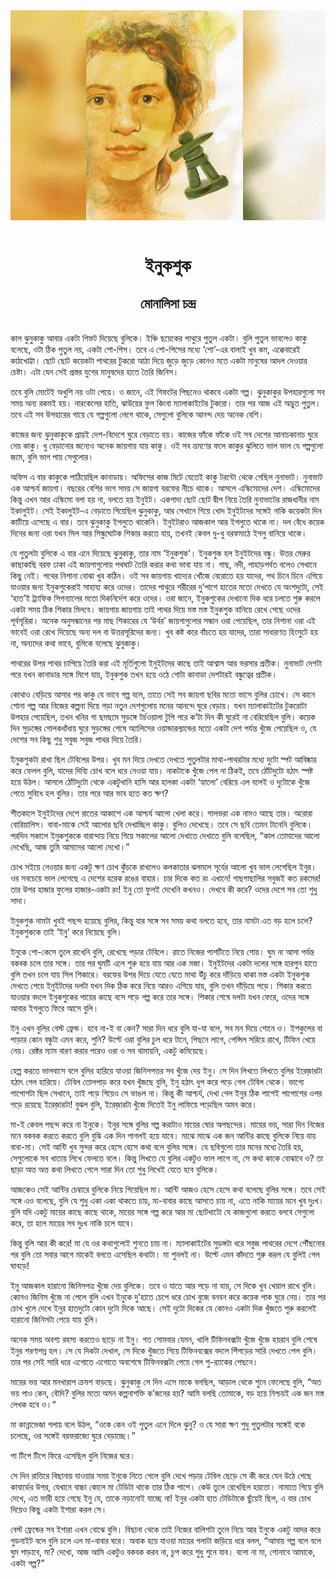 <div align=center> <img src="../../metadata/images/rabibasariya/ইনুকশুক-মোনালিসা-চন্দ্র.jpg" align="center"></div><br><h1 align=center>ইনুকশুক</h1>
<h2 align=center>মোনালিসা চন্দ্র</h2><br>কাল ঝুনুকাকু আবার একটা গিফট দিয়েছে বুলিকে। ইঞ্চি ছয়েকের পাথুরে পুতুল একটা। বুলি পুতুল ভাবলেও কাকু বলেছে, ওটা ঠিক পুতুল নয়, একটা শো-পিস। তবে এ শো-পিসের মধ্যে ‘শো’-এর বালাই খুব কম, এক্কেবারেই কাঠখোট্টা। ছোট ছোট কয়েকটা পাথরের টুকরো আঠা দিয়ে জুড়ে জুড়ে কোনও মতে একটা মানুষের আদল দেওয়ার চেষ্টা। এটা যেন সেই প্রস্তর যুগের মানুষদের হাতে তৈরি জিনিস।

তবে বুলি মোটেই অখুশি নয় ওটা পেয়ে। ও জানে, এই গিফটের পিছনেও থাকবে একটা গল্প। ঝুনুকাকুর উপহারগুলো সব সময় অন্য রকমই হয়। নারকেলের হাতি, ঝাউয়ের ফুল কিংবা ম্যালাকাইটের টুকরো। তার পর আজ এই অদ্ভুত পুতুল। তবে এই সব উপহারের গায়ে যে গল্পগুলো লেগে থাকে, সেগুলো বুলিকে আনন্দ দেয় অনেক বেশি।

কাজের জন্য ঝুনুকাকুকে প্রায়ই দেশ-বিদেশে ঘুরে বেড়াতে হয়। কাজের ফাঁকে ফাঁকে ওই সব দেশের আনাচকানাচ ঘুরে নেয় কাকু। ধু বেড়ানোর জন্যেও অনেক জায়গায় যায় কাকু। ওই সব ভ্রমণের ফলে কাকুর ঝুলিতে ভাল ভাল যে গল্পগুলো জমে, বুলি ভাগ পায় সেগুলোর।

অফিস এ বার কাকুকে পাঠিয়েছিল কানাডায়। অফিসের কাজ মিটে যেতেই কাকু টরন্টো থেকে গেছিল নুনাভাট। নুনাভাট এক আশ্চর্য জায়গা। বছরের বেশির ভাগ সময় সে জায়গা বরফের নীচে থাকে। আসলে এস্কিমোদের দেশ। এস্কিমোদের কিন্তু এখন আর এস্কিমো বলা হয় না, বলতে হয় ইনুইট। একগাদা ছোট ছোট দ্বীপ নিয়ে তৈরি নুনাভাটের রাজধানীর নাম ইকালুইট। সেই ইকালুইট-এ বেড়াতে গিয়েছিল ঝুনুকাকু, আর সেখানে গিয়ে খোদ ইনুইটদের সঙ্গেই নাকি কয়েকটা দিন কাটিয়ে এসেছে এ বার। তবে ঝুনুকাকু ইগলুতে থাকেনি। ইনুইটরাও আজকাল আর ইগলুতে থাকে না। দল বেঁধে কয়েক দিনের জন্য ওরা যখন সিল আর সিন্ধুঘোটক শিকার করতে যায়, তখনই কেবল ধু-ধু বরফমাঠে ইগলু বানিয়ে থাকে।

যে পুতুলটা বুলিকে এ বার এনে দিয়েছে ঝুনুকাকু, তার নাম ‘ইনুকশুক’। ইনুকশুক হল ইনুইটদের বন্ধু। উত্তর মেরুর কাছাকাছি বরফ ঢাকা এই জায়গাগুলোয় পথঘাট তৈরি করার কথা ভাবা যায় না। গাছ, নদী, পাহাড়পর্বত বলেও সেখানে কিছু নেই। পথের নিশানা বোঝা খুব কঠিন। ওই সব জায়গায় খাদ্যের খোঁজে বেরোতে হয় যাদের, পথ চিনে চিনে এগিয়ে যাওয়ার জন্য ইনুকশুকেরাই সাহায্য করে ওদের। তাদের পাথুরে শরীরের দু’পাশে হাতের মতো দেখতে যে অংশদুটো, সেই ‘হাত’ই ট্র্যাফিক সিগন্যালের মতো দিকনির্দেশ করে ওদের। ওরা জানে, ইনুকশুকের দেখানো দিক ধরে চলতে শুরু করলে একটা সময় ঠিক শিকার মিলবে। জায়গায় জায়গায় তাই পাথর দিয়ে মস্ত মস্ত ইনুকশুক বানিয়ে রেখে গেছে ওদের পূর্বসূরিরা। অনেক অনুসন্ধানের পর মাছ শিকারের যে ‘উর্বর’ জায়গাগুলোর সন্ধান ওরা পেয়েছিল, তার নিশানা ওরা এই ভাবেই ওরা রেখে দিয়েছে অন্য দল বা উত্তরসূরিদের জন্য। খুব কষ্ট করে বাঁচতে হয় যাদের, তারা সাধারণত হিংসুটে হয় না, অন্যদের কথা ভাবে, বুলিকে বলেছে ঝুনুকাকু।

পাথরের উপর পাথর চাপিয়ে তৈরি করা এই মূর্তিগুলো ইনুইটদের কাছে তাই আশ্বাস আর ভরসার প্রতীক। নুনাভাট দেশটা পরে যখন কানাডার সঙ্গে মিশে যায়, ইনুকশুক তখন হয়ে ওঠে গোটা কানাডা দেশটারই বন্ধুত্বের প্রতীক।

কোথাও বেড়িয়ে আসার পর কাকু যে ভাবে গল্প বলে, তাতে সেই সব জায়গা ছবির মতো ভাসে বুলির চোখে। সে কানে শোনা গল্প আর নিজের কল্পনা দিয়ে গড়া নতুন দেশগুলোয় মনের আনন্দে ঘুরে বেড়ায়। যখন ম্যালাকাইটের টুকরোটা উপহার পেয়েছিল, তখন খনির গা ছমছমে সুড়ঙ্গে টর্চওয়ালা টুপি পরে ক’টা দিন কী ঘুরেই না বেরিয়েছিল বুলি। কয়েক দিন সুড়ঙ্গের গোলকধাঁধায় ঘুরে সুড়ঙ্গের শেষে অ্যালিসের ওয়ান্ডারল্যান্ডের মতো একটা দেশ পর্যন্ত খুঁজে পেয়েছিল ও, যে দেশের সব কিছু শুধু সবুজ সবুজ পাথর দিয়ে তৈরি।

ইনুকশুকটা রাখা ছিল টেবিলের উপর। খুব মন দিয়ে দেখতে দেখতে পুতুলটার মাথা-পাথরটার মধ্যে দুটো স্পট আবিষ্কার করে ফেলল বুলি, যাদের দিব্যি চোখ বলে ধরে নেওয়া যায়। নাকটাকে খুঁজে পেল না ঠিকই, তবে ঠোঁটদুটো হঠাৎ স্পষ্ট হয়ে উঠল। আসলে ঠোঁটদুটো থেকে একটুখানি হাসি আর হালকা একটা ‘হ্যালো’ বেরিয়ে এল বলেই ও দুটোকে খুঁজে পেতে সুবিধে হল বুলির। তার পরে আর ভাব হতে কত ক্ষণ?

শীতকালে ইনুইটদের দেশে রাতের আকাশে এক আশ্চর্য আলো খেলা করে। গালভরা এক নামও আছে তার। অরোরা বোরিয়ালিস। বাবা-মাকে সেই আলোর ছবি দেখাচ্ছিল কাকু। বুলিও দেখেছে।  তবে সে ছবি তেমন টানেনি বুলিকে। পরদিন সকালে ইনুকশুককে বারান্দায় নিয়ে গিয়ে সকালের আলো দেখাতে দেখাতে বুলি বলেছিল, “কাল তোমাদের আলো দেখেছি, আজ তুমি আমাদের আলো দেখো।”

চোখ সইয়ে নেওয়ার জন্য একটু ক্ষণ চোখ কুঁচকে রাখলেও কলকাতার ঝলমলে সূর্যের আলো খুব ভাল লেগেছিল ইনুর। ওর সবচেয়ে ভাল লেগেছে এ দেশের হরেক রঙের বাহার। চার দিকে কত রং এখানে! গাছগাছালির সবুজই কত রকমের! তার উপর হাজার ফুলের হাজার-একটা রং! ইনু তো ফুলই দেখেনি কখনও। দেখবে কী করে? ওদের দেশে সব তো শুধু সাদা।

ইনুকশুক নামটা খুবই পছন্দ হয়েছে বুলির, কিন্তু যার সঙ্গে সব সময় কথা বলতে হবে, তার নামটা এত বড় হলে চলে? ইনুকশুককে তাই ‘ইনু’ করে নিয়েছে বুলি।

ইনুকে শো-কেসে তুলে রাখেনি বুলি, রেখেছে পড়ার টেবিলে। রাতে নিজের পাশটিতে নিয়ে শোয়। ঘুম না আসা পর্যন্ত বকবক চলে তার সঙ্গে। তার পর ঘুমটি এলে শুরু হয়ে যায় আর এক মজা। ইনুইটদের একটা দলের সঙ্গে হারপুন হাতে বুলি তখন চলে যায় সিল শিকারে। বরফের উপর দিয়ে যেতে যেতে মাথা উঁচু করে দাঁড়িয়ে থাকা মস্ত একটা ইনুকশুক দেখতে পেয়ে ইনুইটদের দলটা যখন দিক ঠিক করে নিয়ে আরও এগিয়ে যায়, বুলি তখন দাঁড়িয়ে পড়ে। শিকার করতে যাওয়ার বদলে ইনুকশুকের পায়ের কাছে বসে পড়ে গল্প করে তার সঙ্গে। শিকার শেষে দলটা যখন ফেরে, ওদের সঙ্গে আবার ইগলুতে ফিরে আসে বুলি।

ইনু এখন বুলির বেস্ট ফ্রেন্ড। হবে না-ই বা কেন? সারা দিন ধরে বুলি যা-যা বলে, সব মন দিয়ে শোনে ও। ইশকুলের বা পাড়ার কোন বন্ধুটা এমন করে, শুনি? উল্টে ওরা বুলির চুল ধরে টানে, পিছনে লাগে, পেন্সিল সরিয়ে রাখে, টিফিন খেয়ে নেয়। রেক্টর ম্যাম বারণ করার পরেও ওরা ও সব থামায়নি, একটু কমিয়েছে।

হেল্প করতে ভালবাসে বলে বুলির হারিয়ে যাওয়া জিনিসপত্তর সব খুঁজে দেয় ইনু। সে দিন লিখতে লিখতে বুলির ইরেজ়ারটা হঠাৎ গেল হারিয়ে। টেবিল তোলপাড় করে যখন খুঁজছে বুলি, ইনু হঠাৎ ধুপ করে পড়ে গেল টেবিল থেকে। ভাগ্যে পাপোশটা ছিল সেখানে, তাই পড়ে গিয়েও সে ভাঙল না। কিন্তু কী আশ্চর্য, দেখা গেল ইনুর ঠিক পাশেই পাপোশের ওপর পড়ে রয়েছে ইরেজ়ারটা! বুঝল বুলি, ইরেজ়ারটা খুঁজে দিতেই ইনু লাফিয়ে পড়েছিল অমন করে।

মা-ই কেবল পছন্দ করে না ইনুকে। ইনুর সঙ্গে বুলির গল্প করাটাও মায়ের ঘোর অপছন্দের। মায়ের ভয়, সারা দিন নিজের মনে বকবক করতে করতে বুলি বুঝি এক দিন পাগলই হয়ে যাবে। মাঝে মাঝে এক জন আন্টির কাছে বুলিকে নিয়ে যায় বাবা-মা। সেই আন্টি খুব সুন্দর করে হেসে হেসে কথা বলে বুলির সঙ্গে। যে ছবিগুলো তার মনের মধ্যে তৈরি হয়, সেগুলোকে সব খাতায় লিখে ফেলতে বলে। কিন্তু লিখতে যে বুলির একটুও ভাল লাগে না, সে কথা কাকে বোঝাবে ও? তা ছাড়া অত্ত অত্ত কথা লিখতে গেলে সারা দিন তো শুধু লিখেই যেতে হবে বুলিকে।

আজকেও সেই আন্টির চেম্বারে বুলিকে নিয়ে গিয়েছিল মা। আন্টি আজও হেসে হেসে কথা বলেছে বুলির সঙ্গে। তবে সেই সঙ্গে এও বলেছে, বুলি যে শুধু একা একা থাকতে চায়, মা-বাবার কাছে আসতে চায় না, এতে নাকি মায়ের মনে খুব দুঃখ। বুলি যদি একটু মায়ের কাছে কাছে থাকে, মায়ের সঙ্গে গল্প করে আর মা ছোটখাটো যে কাজগুলো করতে বলবে সেগুলো করে, তা হলে মায়ের সব দুঃখ নাকি চলে যাবে।

কিন্তু বুলি আর কী করে! মা যে ওর কথাগুলোই শুনতে চায় না। ম্যালাকাইটের সুড়ঙ্গটা ধরে সবুজ পাথরের দেশে পৌঁছনোর পর বুলি তো সবার আগে মাকেই বলতে এসেছিল কথাটা। মা শুনলই না। উল্টে এমন কাঁদতে শুরু করল যে বুলিই গেল ঘাবড়ে! 

ইনু আজকাল হারানো জিনিসপত্র খুঁজে দেয় বুলিকে। তবে ও যাতে আর পড়ে না যায়, সে দিকে খুব খেয়াল রাখে বুলি। কোনও জিনিস খুঁজে না পেলে বুলি এখন ইনুকে দু’হাতে চেপে ধরে চোখ বুজে বনবন করে কয়েক পাক ঘুরে নেয়। তার পর চোখ খুলে দেখে ইনুর হাতদুটো কোন দুটো দিকে আছে। সেই দুটো দিকের যে কোনও একটা দিক খুঁজতে শুরু করলেই হারানো জিনিসটা পেয়ে যায় বুলি।

অনেক সময় অবশ্য রহস্য করতেও ছাড়ে না ইনু। গত সোমবার যেমন, খালি টিফিনবক্সটা খুঁজে খুঁজে হয়রান বুলি শেষে ইনুর শরণাপন্ন হল। সে যে দিকটা দেখাল, সে দিকে খুঁজতে গিয়ে টিফিনবক্সের বদলে পিঁপড়ের সারি দেখতে পেল বুলি। তার পর সেই সারি ধরে এগোতে এগোতে অবশেষে টিফিনবক্সটা পেয়ে গেল শু-র‍্যাকের পেছনে।

মায়ের ভয় আর মনখারাপ ক্রমশ বাড়ছে। ঝুনুকাকু সে দিন এসে মাকে বলছিল, আড়াল থেকে শুনে ফেলেছে বুলি, “অত ভয় পাও কেন, বৌদি? বুলির মতো অমন কল্পনাশক্তি ক’জনের হয়? আমি বলছি তোমাকে, বড় হয়ে নিশ্চয়ই এক জন মস্ত লেখক হবে ও।“

মা কান্নাভেজা গলায় বলে উঠল, “ওকে কেন ওই পুতুল এনে দিলে ঝুনু? ও যে সারা ক্ষণ শুধু পুতুলটার সঙ্গেই বকে চলেছে, ওর সঙ্গেই বরফরাজ্যে ঘুরে বেড়াচ্ছে।” 

পা টিপে টিপে ফিরে এসেছিল বুলি নিজের ঘরে।

সে দিন রাত্তিরে বিছানায় যাওয়ার সময় ইনুকে নিতে গেলে বুলি দেখে পড়ার টেবিল ছেড়ে সে কী করে যেন উঠে গেছে কাবার্ডের উপর, যেখানে বাচ্চা কোলে মা টেডিটা থাকে তার ঠিক পাশে। কেউ তুলে রেখেছিল হয়তো। নামাতে গিয়ে বুলি দেখে, এত ভারী হয়ে গেছে ইনু যে, তাকে নড়ানোই যাচ্ছে না! ইনুর একটা হাত টেডিটাকে ছুঁয়েই ছিল, এ বার চোখ দিয়েও কিছু একটা ইশারা করল সে।

বেস্ট ফ্রেন্ডের সব ইশারা এখন বোঝে বুলি। বিছানা থেকে তাই নিজের বালিশটা তুলে নিয়ে আর ইনুকে একটু আদর করে গুডনাইট বলে বুলি চলে এল মা-বাবার ঘরে। অবাক হয়ে যাওয়া মায়ের গলাটা জড়িয়ে ধরে বলল, “আমায় গল্প বলে বলে ঘুম পাড়াবে, মা? দেখো, আজ আমি একটুও বকবক করব না, চুপ করে শুধু শুনে যাব। বলো না মা, শোনাবে আমাকে, একটা গল্প?”